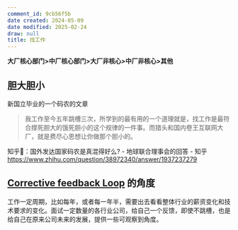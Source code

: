 ```yaml
---
comment_id: 9cb56f5b
date created: 2024-05-09
date modified: 2025-02-24
draw: null
title: 找工作
---
```

<!-- more -->

**大厂核心部门>中厂核心部门>大厂非核心>中厂非核心>其他**

## 胆大胆小

新国立毕业的一个码农的文章

> 我工作至今五年跳槽三次，所学到的最有用的一个道理就是，找工作是最符合撑死胆大的饿死胆小的这个规律的一件事。而猎头和国内卷王互联网大厂，就是费尽心思想让你做那个胆小的。

知乎📖：国外发达国家码农是真混得好么? - 地球联合理事会的回答 - 知乎  
https://www.zhihu.com/question/38972340/answer/1937237279

## [Corrective feedback Loop](Corrective%20feedback%20Loop.md) 的角度

工作一定周期，比如每年，或者每一年半，需要出去看看整体行业的薪资变化和技术要求的变化。面试一定数量的各行业公司，给自己一个反馈，即使不跳槽，也是给自己在原来公司未来的发展，提供一些可观察到角度。
